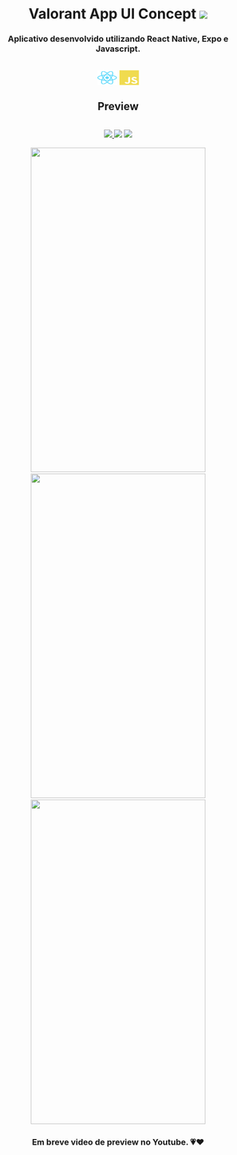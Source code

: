 <h1 align="center">Valorant App UI Concept <img src="https://img.icons8.com/nolan/38/valorant.png"/></h1>


<h3 align="center">Aplicativo desenvolvido utilizando React Native, Expo e Javascript.</h3>

<div style="display: inline_block" align = "center"><br>
<img align="center" alt="Jonas-React" height="30" width="40" src="https://raw.githubusercontent.com/devicons/devicon/master/icons/react/react-original.svg">
<img align="center" alt="Jonas-Js" height="30" width="40" src="https://raw.githubusercontent.com/devicons/devicon/master/icons/javascript/javascript-plain.svg">
</div>

## <h2 align="center">Preview</h2>

<div style="display: inline_block" align = "center"><br>
<a href="https://reactnative.dev" target="_blank"> <img src="https://img.shields.io/static/v1?label=Framework&message=React Native&color=blue" href="https://reactnative.dev"> </a>
<a href="https://expo.dev" target="_blank"> <img src="https://img.shields.io/static/v1?label=Framework&message=Expo&color=black"></a>
<a href="https://github.com/meliorence/react-native-snap-carousel" target="_blank"> <img src="https://img.shields.io/static/v1?label=Component&message=Snap Carousel&color=orange"></a>
</div>


<div style="display: inline_block" align = "center"><br>
<img src ="https://user-images.githubusercontent.com/67005476/147990328-d5e4cce9-f011-4c37-b55a-dd1bc2f59926.png" height="650" width="350">
<img src ="https://user-images.githubusercontent.com/67005476/147990783-6d044996-788e-4975-88e9-9d88dc6af8bb.png" height="650" width="350">
<img src ="https://user-images.githubusercontent.com/67005476/147990778-7a51c806-6e78-40ec-9766-d3146f9fd0e4.png" height="650" width="350">

</div>


<h3 align="center"> Em breve video de preview no Youtube. 💗❤</h3>





